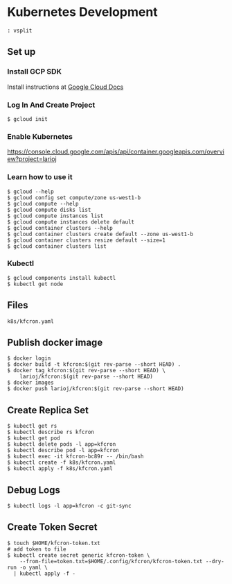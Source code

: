 # Kubernetes Development
    : vsplit

## Set up

### Install GCP SDK
Install instructions at [Google Cloud Docs](https://cloud.google.com/sdk/docs)

### Log In And Create Project
    $ gcloud init

### Enable Kubernetes
https://console.cloud.google.com/apis/api/container.googleapis.com/overview?project=larioj

### Learn how to use it
    $ gcloud --help
    $ gcloud config set compute/zone us-west1-b
    $ gcloud compute --help
    $ gcloud compute disks list
    $ gcloud compute instances list
    $ gcloud compute instances delete default
    $ gcloud container clusters --help
    $ gcloud container clusters create default --zone us-west1-b
    $ gcloud container clusters resize default --size=1
    $ gcloud container clusters list

### Kubectl
    $ gcloud components install kubectl
    $ kubectl get node

## Files
    k8s/kfcron.yaml

## Publish docker image
    $ docker login
    $ docker build -t kfcron:$(git rev-parse --short HEAD) .
    $ docker tag kfcron:$(git rev-parse --short HEAD) \
        larioj/kfcron:$(git rev-parse --short HEAD)
    $ docker images
    $ docker push larioj/kfcron:$(git rev-parse --short HEAD)

## Create Replica Set
    $ kubectl get rs
    $ kubectl describe rs kfcron
    $ kubectl get pod
    $ kubectl delete pods -l app=kfcron
    $ kubectl describe pod -l app=kfcron
    $ kubectl exec -it kfcron-bc89r -- /bin/bash
    $ kubectl create -f k8s/kfcron.yaml
    $ kubectl apply -f k8s/kfcron.yaml

## Debug Logs
    $ kubectl logs -l app=kfcron -c git-sync

## Create Token Secret
    $ touch $HOME/kfcron-token.txt
    # add token to file
    $ kubectl create secret generic kfcron-token \
        --from-file=token.txt=$HOME/.config/kfcron/kfcron-token.txt --dry-run -o yaml \
      | kubectl apply -f -
